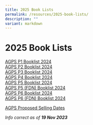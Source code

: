 ```yaml
---
title: 2025 Book Lists
permalink: /resources/2025-book-lists/
description: ""
variant: markdown
---
```

2025 Book Lists
===============

<a href="/files/Booklist/2024/agps%20p1%20booklist%202024.pdf" target="_blank">AGPS P1 Booklist 2024</a><br>
<a href="/files/Booklist/2024/agps%20p2%20booklist%202024.pdf" target="_blank">AGPS P2 Booklist 2024</a><br>
<a href="/files/Booklist/2024/agps%20p3%20booklist%202024.pdf" target="_blank">AGPS P3 Booklist 2024</a><br>
<a href="/files/Booklist/2024/agps%20p4%20booklist%202024.pdf" target="_blank">AGPS P4 Booklist 2024</a><br>
<a href="/files/Booklist/2024/agps%20p5%20booklist%202024.pdf" target="_blank">AGPS P5 Booklist 2024</a><br>
<a href="/files/Booklist/2024/agps%20p5%20(fdn)%20booklist%202024.pdf" target="_blank">AGPS P5 (FDN) Booklist 2024</a><br>
<a href="/files/Booklist/2024/agps%20p6%20booklist%202024.pdf" target="_blank">AGPS P6 Booklist 2024</a><br>
<a href="/files/Booklist/2024/agps%20p6%20(fdn)%20booklist%202024.pdf" target="_blank">AGPS P6 (FDN) Booklist 2024</a><br>

<a href="/files/Booklist/2024/AGPS_Proposed_Selling_Dates_2023.pdf" target="_blank">AGPS Proposed Selling Dates</a><br>



_Info correct as of&nbsp;**19 Nov 2023**_